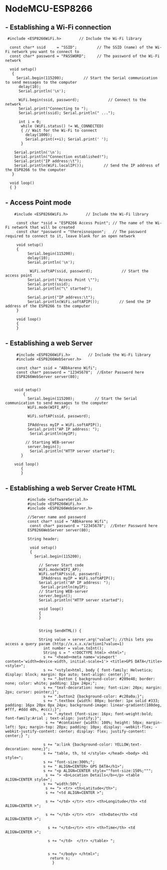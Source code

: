 # NodeMCU-ESP8266 
## - Establishing a Wi-Fi connection

     #include <ESP8266WiFi.h>        // Include the Wi-Fi library

      const char* ssid     = "SSID";         // The SSID (name) of the Wi-Fi network you want to connect to
      const char* password = "PASSWORD";     // The password of the Wi-Fi network

      void setup()
       {
         Serial.begin(115200);         // Start the Serial communication to send messages to the computer
          delay(10);
          Serial.println('\n');
  
          WiFi.begin(ssid, password);             // Connect to the network
          Serial.print("Connecting to ");
          Serial.print(ssid); Serial.println(" ...");

          int i = 0;
           while (WiFi.status() != WL_CONNECTED)
           { // Wait for the Wi-Fi to connect
             delay(1000);
             Serial.print(++i); Serial.print(' ');
           }

        Serial.println('\n');
        Serial.println("Connection established!");  
        Serial.print("IP address:\t");
        Serial.println(WiFi.localIP());         // Send the IP address of the ESP8266 to the computer
       }

      void loop()  
      { }

## - Access Point mode


        #include <ESP8266WiFi.h>        // Include the Wi-Fi library

         const char *ssid = "ESP8266 Access Point"; // The name of the Wi-Fi network that will be created
         const char *password = "thereisnospoon";   // The password required to connect to it, leave blank for an open network

         void setup() 
         {
              Serial.begin(115200);
              delay(10);
              Serial.println('\n');

               WiFi.softAP(ssid, password);             // Start the access point
              Serial.print("Access Point \"");
              Serial.print(ssid);
              Serial.println("\" started");

              Serial.print("IP address:\t");
              Serial.println(WiFi.softAPIP());         // Send the IP address of the ESP8266 to the computer
         }

         void loop()
         { 
         }
         
         
## - Establishing a web Server 


         #include <ESP8266WiFi.h>        // Include the Wi-Fi library
         #include <ESP8266WebServer.h>

         const char* ssid = "ABbkareno Wifi";
         const char* password = "12345678";  //Enter Password here
         ESP8266WebServer server(80);


        void setup()
            {
              Serial.begin(115200);         // Start the Serial communication to send messages to the computer
              WiFi.mode(WIFI_AP);

              WiFi.softAP(ssid, password);
  
              IPAddress myIP = WiFi.softAPIP();
              Serial.print("AP IP address: ");
               Serial.println(myIP);
 
             // Starting WEB-server 
              server.begin();
               Serial.println("HTTP server started"); 
           }

        void loop()
           {
           }
## - Establishing a web Server Create HTML 

              #include <SoftwareSerial.h>
              #include <ESP8266WiFi.h>       
              #include <ESP8266WebServer.h>
              
              //Server name and password
              const char* ssid = "ABbkareno Wifi";
               const char* password = "12345678";  //Enter Password here
              ESP8266WebServer server(80);

              String header;
              
               void setup() 
               {
                 Serial.begin(115200);  
                 
                   // Server Start code
                   WiFi.mode(WIFI_AP);
                   WiFi.softAP(ssid, password);
                    IPAddress myIP = WiFi.softAPIP();
                   Serial.print("AP IP address: ");
                    Serial.println(myIP);
                   // Starting WEB-server
                   server.begin();
                   Serial.println("HTTP server started");
                   
                   void loop() 
                   {
                   }
 
 
                   String SendHTML() {

                   String value = server.arg("value"); //this lets you access a query param (http://x.x.x.x/action1?value=1)
                     int number = value.toInt(); 
                     String s = " <!DOCTYPE html> <html>";
                     s += "<head><meta name='viewport' content='width=device-width, initial-scale=1'> <title>GPS DATA</title> <style>";
                     s += "<style>html, body { font-family: Helvetica; display: block; margin: 0px auto; text-align: center;}";
                     s += ".button { background-color: #209e48; border: none; color: white; padding: 12px 24px;";
                     s += "text-decoration: none; font-size: 20px; margin: 2px; cursor: pointer;}";
                     s += ".button2 {background-color: #c20a0a;}";
                     s += ".textbox {width: 80px; border: 1px solid #333; padding: 16px 20px 0px 24px; background-image: linear-gradient(180deg, #fff, #ddd 40%, #ccc);}";
                     s += ".mytext {font-size: 16px; font-weight:bold; font-family:Arial ; text-align: justify;}";
                      s += "#container {width: 100%; height: 50px; margin-left: 5px; margin-top: 20px; padding: 10px; display: -webkit-flex; -webkit-justify-content: center; display: flex; justify-content: center;} ";

                     s += "a:link {background-color: YELLOW;text-decoration: none;}";
                     s += "table, th, td </style> </head> <body> <h1  style=";
                     s += "font-size:300%;";
                     s += " ALIGN=CENTER> GPS DATA</h1>";
                     s += "<p ALIGN=CENTER style=""font-size:150%;""";
                      s += "> <b>Location Details</b></p> <table ALIGN=CENTER style=";
                     s += "width:50%";
                      s += "> <tr> <th>Latitude</th>";
                      s += "<td ALIGN=CENTER >";

                      s += "</td> </tr> <tr> <th>Longitude</th> <td ALIGN=CENTER >";

                      s += "</td> </tr> <tr>  <th>Date</th> <td ALIGN=CENTER >";
 
                       s += "</td></tr> <tr> <th>Time</th> <td ALIGN=CENTER >";
 
                       s += "</td>  </tr> </table> ";
 

                       s += "</body> </html>";
                        return s;
                         }

